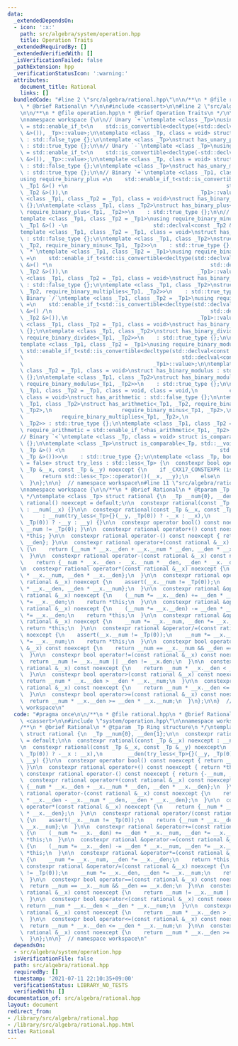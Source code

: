 ```yaml
---
data:
  _extendedDependsOn:
  - icon: ':x:'
    path: src/algebra/system/operation.hpp
    title: Operation Traits
  _extendedRequiredBy: []
  _extendedVerifiedWith: []
  _isVerificationFailed: false
  _pathExtension: hpp
  _verificationStatusIcon: ':warning:'
  attributes:
    document_title: Rational
    links: []
  bundledCode: "#line 2 \"src/algebra/rational.hpp\"\n\n/**\n * @file rational.hpp\n\
    \ * @brief Rational\n */\n\n#include <cassert>\n\n#line 2 \"src/algebra/system/operation.hpp\"\
    \n\n/**\n * @file operation.hpp\n * @brief Operation Traits\n */\n\n#include <type_traits>\n\
    \nnamespace workspace {\n\n// Unary `+`\ntemplate <class _Tp>\nusing require_unary_plus\
    \ = std::enable_if_t<\n    std::is_convertible<decltype(+std::declval<const _Tp\
    \ &>()), _Tp>::value>;\n\ntemplate <class _Tp, class = void> struct has_unary_plus\
    \ : std::false_type {};\n\ntemplate <class _Tp>\nstruct has_unary_plus<_Tp, require_unary_plus<_Tp>>\
    \ : std::true_type {};\n\n// Unary `-`\ntemplate <class _Tp>\nusing require_unary_minus\
    \ = std::enable_if_t<\n    std::is_convertible<decltype(-std::declval<const _Tp\
    \ &>()), _Tp>::value>;\n\ntemplate <class _Tp, class = void> struct has_unary_minus\
    \ : std::false_type {};\n\ntemplate <class _Tp>\nstruct has_unary_minus<_Tp, require_unary_minus<_Tp>>\
    \ : std::true_type {};\n\n// Binary `+`\ntemplate <class _Tp1, class _Tp2 = _Tp1>\n\
    using require_binary_plus =\n    std::enable_if_t<std::is_convertible<decltype(std::declval<const\
    \ _Tp1 &>() +\n                                                  std::declval<const\
    \ _Tp2 &>()),\n                                         _Tp1>::value>;\n\ntemplate\
    \ <class _Tp1, class _Tp2 = _Tp1, class = void>\nstruct has_binary_plus : std::false_type\
    \ {};\n\ntemplate <class _Tp1, class _Tp2>\nstruct has_binary_plus<_Tp1, _Tp2,\
    \ require_binary_plus<_Tp1, _Tp2>>\n    : std::true_type {};\n\n// Binary `-`\n\
    template <class _Tp1, class _Tp2 = _Tp1>\nusing require_binary_minus =\n    std::__void_t<decltype(std::declval<const\
    \ _Tp1 &>() -\n                           std::declval<const _Tp2 &>())>;\n\n\
    template <class _Tp1, class _Tp2 = _Tp1, class = void>\nstruct has_binary_minus\
    \ : std::false_type {};\n\ntemplate <class _Tp1, class _Tp2>\nstruct has_binary_minus<_Tp1,\
    \ _Tp2, require_binary_minus<_Tp1, _Tp2>>\n    : std::true_type {};\n\n// Binary\
    \ `*`\ntemplate <class _Tp1, class _Tp2 = _Tp1>\nusing require_binary_multiplies\
    \ =\n    std::enable_if_t<std::is_convertible<decltype(std::declval<const _Tp1\
    \ &>() *\n                                                  std::declval<const\
    \ _Tp2 &>()),\n                                         _Tp1>::value>;\n\ntemplate\
    \ <class _Tp1, class _Tp2 = _Tp1, class = void>\nstruct has_binary_multiplies\
    \ : std::false_type {};\n\ntemplate <class _Tp1, class _Tp2>\nstruct has_binary_multiplies<_Tp1,\
    \ _Tp2, require_binary_multiplies<_Tp1, _Tp2>>\n    : std::true_type {};\n\n//\
    \ Binary `/`\ntemplate <class _Tp1, class _Tp2 = _Tp1>\nusing require_binary_divides\
    \ =\n    std::enable_if_t<std::is_convertible<decltype(std::declval<const _Tp1\
    \ &>() /\n                                                  std::declval<const\
    \ _Tp2 &>()),\n                                         _Tp1>::value>;\n\ntemplate\
    \ <class _Tp1, class _Tp2 = _Tp1, class = void>\nstruct has_binary_divides : std::false_type\
    \ {};\n\ntemplate <class _Tp1, class _Tp2>\nstruct has_binary_divides<_Tp1, _Tp2,\
    \ require_binary_divides<_Tp1, _Tp2>>\n    : std::true_type {};\n\n// Binary `%`\n\
    template <class _Tp1, class _Tp2 = _Tp1>\nusing require_binary_modulus =\n   \
    \ std::enable_if_t<std::is_convertible<decltype(std::declval<const _Tp1 &>() %\n\
    \                                                  std::declval<const _Tp2 &>()),\n\
    \                                         _Tp1>::value>;\n\ntemplate <class _Tp1,\
    \ class _Tp2 = _Tp1, class = void>\nstruct has_binary_modulus : std::false_type\
    \ {};\n\ntemplate <class _Tp1, class _Tp2>\nstruct has_binary_modulus<_Tp1, _Tp2,\
    \ require_binary_modulus<_Tp1, _Tp2>>\n    : std::true_type {};\n\ntemplate <class\
    \ _Tp1, class _Tp2 = _Tp1, class = void, class = void,\n          class = void,\
    \ class = void>\nstruct has_arithmetic : std::false_type {};\n\ntemplate <class\
    \ _Tp1, class _Tp2>\nstruct has_arithmetic<_Tp1, _Tp2, require_binary_plus<_Tp1,\
    \ _Tp2>,\n                      require_binary_minus<_Tp1, _Tp2>,\n          \
    \            require_binary_multiplies<_Tp1, _Tp2>,\n                      require_binary_divides<_Tp1,\
    \ _Tp2>> : std::true_type {};\n\ntemplate <class _Tp1, class _Tp2 = _Tp1>\nusing\
    \ require_arithmetic = std::enable_if_t<has_arithmetic<_Tp1, _Tp2>::value>;\n\n\
    // Binary `<`\ntemplate <class _Tp, class = void> struct is_comparable : std::false_type\
    \ {};\n\ntemplate <class _Tp>\nstruct is_comparable<_Tp, std::__void_t<decltype(std::declval<const\
    \ _Tp &>() <\n                                                 std::declval<const\
    \ _Tp &>())>>\n    : std::true_type {};\n\ntemplate <class _Tp, bool _Default\
    \ = false> struct try_less : std::less<_Tp> {\n  constexpr bool operator()(const\
    \ _Tp &__x, const _Tp &__y) noexcept {\n    if _CXX17_CONSTEXPR (is_comparable<_Tp>::value)\n\
    \      return std::less<_Tp>::operator()(__x, __y);\n    else\n      return _Default;\n\
    \  }\n};\n\n}  // namespace workspace\n#line 11 \"src/algebra/rational.hpp\"\n\
    \nnamespace workspace {\n\n/**\n * @brief Rational\n * @tparam _Tp Ring structure\n\
    \ */\ntemplate <class _Tp> struct rational {\n  _Tp __num{0}, __den{1};\n\n  constexpr\
    \ rational() noexcept = default;\n\n  constexpr rational(const _Tp &__x) noexcept\
    \ : __num(__x) {}\n\n  constexpr rational(const _Tp &__x, const _Tp &__y) noexcept\n\
    \      : __num(try_less<_Tp>{}(__y, _Tp(0)) ? -__x : __x),\n        __den(try_less<_Tp>{}(__y,\
    \ _Tp(0)) ? -__y : __y) {}\n\n  constexpr operator bool() const noexcept { return\
    \ __num != _Tp(0); }\n\n  constexpr rational operator+() const noexcept { return\
    \ *this; }\n\n  constexpr rational operator-() const noexcept { return {-__num,\
    \ __den}; }\n\n  constexpr rational operator+(const rational &__x) const noexcept\
    \ {\n    return {__num * __x.__den + __x.__num * __den, __den * __x.__den};\n\
    \  }\n\n  constexpr rational operator-(const rational &__x) const noexcept {\n\
    \    return {__num * __x.__den - __x.__num * __den, __den * __x.__den};\n  }\n\
    \n  constexpr rational operator*(const rational &__x) noexcept {\n    return {__num\
    \ * __x.__num, __den * __x.__den};\n  }\n\n  constexpr rational operator/(const\
    \ rational &__x) noexcept {\n    assert(__x.__num != _Tp(0));\n    return {__num\
    \ * __x.__den, __den * __x.__num};\n  }\n\n  constexpr rational &operator+=(const\
    \ rational &__x) noexcept {\n    (__num *= __x.__den) += __den * __x.__num, __den\
    \ *= __x.__den;\n    return *this;\n  }\n\n  constexpr rational &operator-=(const\
    \ rational &__x) noexcept {\n    (__num *= __x.__den) -= __den * __x.__num, __den\
    \ *= __x.__den;\n    return *this;\n  }\n\n  constexpr rational &operator*=(const\
    \ rational &__x) noexcept {\n    __num *= __x.__num, __den *= __x.__den;\n   \
    \ return *this;\n  }\n\n  constexpr rational &operator/=(const rational &__x)\
    \ noexcept {\n    assert(__x.__num != _Tp(0));\n    __num *= __x.__den, __den\
    \ *= __x.__num;\n    return *this;\n  }\n\n  constexpr bool operator==(const rational\
    \ &__x) const noexcept {\n    return __num == __x.__num && __den == __x.den;\n\
    \  }\n\n  constexpr bool operator!=(const rational &__x) const noexcept {\n  \
    \  return __num != __x.__num || __den != __x.den;\n  }\n\n  constexpr bool operator<(const\
    \ rational &__x) const noexcept {\n    return __num * __x.__den < __den * __x.__num;\n\
    \  }\n\n  constexpr bool operator>(const rational &__x) const noexcept {\n   \
    \ return __num * __x.__den > __den * __x.__num;\n  }\n\n  constexpr bool operator<=(const\
    \ rational &__x) const noexcept {\n    return __num * __x.__den <= __den * __x.__num;\n\
    \  }\n\n  constexpr bool operator>=(const rational &__x) const noexcept {\n  \
    \  return __num * __x.__den >= __den * __x.__num;\n  }\n};\n\n}  // namespace\
    \ workspace\n"
  code: "#pragma once\n\n/**\n * @file rational.hpp\n * @brief Rational\n */\n\n#include\
    \ <cassert>\n\n#include \"system/operation.hpp\"\n\nnamespace workspace {\n\n\
    /**\n * @brief Rational\n * @tparam _Tp Ring structure\n */\ntemplate <class _Tp>\
    \ struct rational {\n  _Tp __num{0}, __den{1};\n\n  constexpr rational() noexcept\
    \ = default;\n\n  constexpr rational(const _Tp &__x) noexcept : __num(__x) {}\n\
    \n  constexpr rational(const _Tp &__x, const _Tp &__y) noexcept\n      : __num(try_less<_Tp>{}(__y,\
    \ _Tp(0)) ? -__x : __x),\n        __den(try_less<_Tp>{}(__y, _Tp(0)) ? -__y :\
    \ __y) {}\n\n  constexpr operator bool() const noexcept { return __num != _Tp(0);\
    \ }\n\n  constexpr rational operator+() const noexcept { return *this; }\n\n \
    \ constexpr rational operator-() const noexcept { return {-__num, __den}; }\n\n\
    \  constexpr rational operator+(const rational &__x) const noexcept {\n    return\
    \ {__num * __x.__den + __x.__num * __den, __den * __x.__den};\n  }\n\n  constexpr\
    \ rational operator-(const rational &__x) const noexcept {\n    return {__num\
    \ * __x.__den - __x.__num * __den, __den * __x.__den};\n  }\n\n  constexpr rational\
    \ operator*(const rational &__x) noexcept {\n    return {__num * __x.__num, __den\
    \ * __x.__den};\n  }\n\n  constexpr rational operator/(const rational &__x) noexcept\
    \ {\n    assert(__x.__num != _Tp(0));\n    return {__num * __x.__den, __den *\
    \ __x.__num};\n  }\n\n  constexpr rational &operator+=(const rational &__x) noexcept\
    \ {\n    (__num *= __x.__den) += __den * __x.__num, __den *= __x.__den;\n    return\
    \ *this;\n  }\n\n  constexpr rational &operator-=(const rational &__x) noexcept\
    \ {\n    (__num *= __x.__den) -= __den * __x.__num, __den *= __x.__den;\n    return\
    \ *this;\n  }\n\n  constexpr rational &operator*=(const rational &__x) noexcept\
    \ {\n    __num *= __x.__num, __den *= __x.__den;\n    return *this;\n  }\n\n \
    \ constexpr rational &operator/=(const rational &__x) noexcept {\n    assert(__x.__num\
    \ != _Tp(0));\n    __num *= __x.__den, __den *= __x.__num;\n    return *this;\n\
    \  }\n\n  constexpr bool operator==(const rational &__x) const noexcept {\n  \
    \  return __num == __x.__num && __den == __x.den;\n  }\n\n  constexpr bool operator!=(const\
    \ rational &__x) const noexcept {\n    return __num != __x.__num || __den != __x.den;\n\
    \  }\n\n  constexpr bool operator<(const rational &__x) const noexcept {\n   \
    \ return __num * __x.__den < __den * __x.__num;\n  }\n\n  constexpr bool operator>(const\
    \ rational &__x) const noexcept {\n    return __num * __x.__den > __den * __x.__num;\n\
    \  }\n\n  constexpr bool operator<=(const rational &__x) const noexcept {\n  \
    \  return __num * __x.__den <= __den * __x.__num;\n  }\n\n  constexpr bool operator>=(const\
    \ rational &__x) const noexcept {\n    return __num * __x.__den >= __den * __x.__num;\n\
    \  }\n};\n\n}  // namespace workspace\n"
  dependsOn:
  - src/algebra/system/operation.hpp
  isVerificationFile: false
  path: src/algebra/rational.hpp
  requiredBy: []
  timestamp: '2021-07-11 22:10:35+09:00'
  verificationStatus: LIBRARY_NO_TESTS
  verifiedWith: []
documentation_of: src/algebra/rational.hpp
layout: document
redirect_from:
- /library/src/algebra/rational.hpp
- /library/src/algebra/rational.hpp.html
title: Rational
---
```

